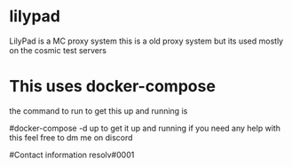 # lilypad
LilyPad is a MC proxy system this is a old proxy system but its used mostly on the cosmic test servers  

# This uses docker-compose 
the command to run to get this up and running is 

#docker-compose -d up 
to get it up and running if you need any help with this feel free to dm me on discord 

#Contact information 
resolv#0001
